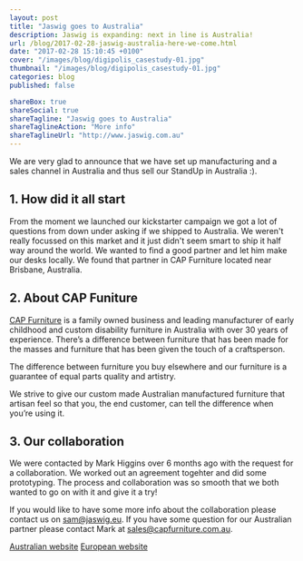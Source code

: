 ```yaml
---
layout: post
title: "Jaswig goes to Australia"
description: Jaswig is expanding: next in line is Australia!
url: /blog/2017-02-28-jaswig-australia-here-we-come.html
date: "2017-02-28 15:10:45 +0100"
cover: "/images/blog/digipolis_casestudy-01.jpg"
thumbnail: "/images/blog/digipolis_casestudy-01.jpg"
categories: blog
published: false

shareBox: true
shareSocial: true
shareTagline: "Jaswig goes to Australia"
shareTaglineAction: "More info"
shareTaglineUrl: "http://www.jaswig.com.au"
---
```


We are very glad to announce that we have set up manufacturing and a sales channel in Australia and thus sell our StandUp in Australia :).
<!--more-->

## 1. How did it all start

From the moment we launched our kickstarter campaign we got a lot of questions from down under asking if we shipped to Australia. We weren't really focussed on this market and it just didn't seem smart to ship it half way around the world. We wanted to find a good partner and let him make our desks locally. We found that partner in CAP Furniture located near Brisbane, Australia.

## 2. About CAP Funiture

[CAP Furniture](https://capfurniture.com.au/) is a family owned business and leading manufacturer of early childhood and custom disability furniture in Australia with over 30 years of experience. There’s a difference between furniture that has been made for the masses and furniture that has been given the touch of a craftsperson.

The difference between furniture you buy elsewhere and our furniture is a guarantee of equal parts quality and artistry.

We strive to give our custom made Australian manufactured furniture that artisan feel so that you, the end customer, can tell the difference when you’re using it.

## 3. Our collaboration

We were contacted by Mark Higgins over 6 months ago with the request for a collaboration. We worked out an agreement togehter and did some prototyping. The process and collaboration was so smooth that we both wanted to go on with it and give it a try!

If you would like to have some more info about the collaboration please contact us on [sam@jaswig.eu](mailto:sam@jaswig.eu). If you have some question for our Australian partner please contact Mark at [sales@capfurniture.com.au](mailto:sales@capfurniture.com.au). 

[Australian website](http://www.jaswig.com.au)
[European website](http://www.jaswig.be)

